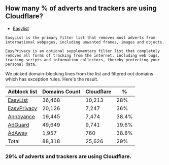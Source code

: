 ## How many % of adverts and trackers are using Cloudflare?


- [Easylist](https://web.archive.org/web/20210516110248/https://easylist.to/)
```
EasyList is the primary filter list that removes most adverts from international webpages, including unwanted frames, images and objects.

EasyPrivacy is an optional supplementary filter list that completely removes all forms of tracking from the internet, including web bugs, tracking scripts and information collectors, thereby protecting your personal data.
```


We picked domain-blocking lines from the list and filtered out domains which has exception rules.
Here's the result.


| Adblock list | Domains Count | Cloudflare | % |
| --- | --- | --- | --- |
| [EasyList](https://easylist.to/easylist/easylist.txt) | 36,468 | 10,213 | 28% |
| [EasyPrivacy](https://easylist.to/easylist/easyprivacy.txt) | 20,126 | 7,247 | 36% |
| [Annoyance](https://secure.fanboy.co.nz/fanboy-annoyance.txt) | 19,445 | 7,474 | 38.4% |
| [AdGuard](https://adguardteam.github.io/AdGuardSDNSFilter/Filters/filter.txt) | 49,649 | 9,741 | 19.6% |
| [AdAway](https://raw.githubusercontent.com/AdAway/adaway.github.io/master/hosts.txt) | 1,957 | 760 | 38.8% |
| Total | 88,318 | 25,626 | 29% |


### 29% of adverts and trackers are using Cloudflare.